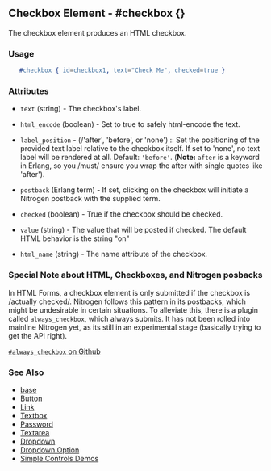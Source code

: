 <!-- dash: #checkbox | Element | ###:Section -->



## Checkbox Element - #checkbox {}

  The checkbox element produces an HTML checkbox.

### Usage

```erlang
   #checkbox { id=checkbox1, text="Check Me", checked=true }

```

### Attributes

   * `text` (string) - The checkbox's label.

   * `html_encode` (boolean) - Set to true to safely html-encode the text.

   *  `label_position` - (/'after', 'before', or 'none') :: Set the positioning
	  of the provided text label relative to the checkbox itself. If set to
	  'none', no text label will be rendered at all. Default: `'before'`. (**Note:**
	  `after` is a keyword in Erlang, so you /must/ ensure you wrap the after with
	  single quotes like 'after').

   * `postback` (Erlang term) - If set, clicking on the checkbox will
	  initiate a Nitrogen postback with the supplied term.

   * `checked` (boolean) - True if the checkbox should be checked.

   * `value` (string) - The value that will be posted if checked. The
	  default HTML behavior is the string "on"

   * `html_name` (string) - The name attribute of the checkbox.

### Special Note about HTML, Checkboxes, and Nitrogen posbacks

In HTML Forms, a checkbox element is only submitted if the checkbox is
/actually checked/. Nitrogen follows this pattern in its postbacks, which
might be undesirable in certain situations. To alleviate this, there is a
plugin called `always_checkbox`, which always submits.  It has not been
rolled into mainline Nitrogen yet, as its still in an experimental stage
(basically trying to get the API right).

[`#always_checkbox` on Github](https://github.com/choptastic/always_checkbox)

### See Also

 * [base](./element_base.md.md)
 * [Button](./button.md)
 * [Link](./link.md)
 * [Textbox](./textbox.md)
 * [Password](./password.md)
 * [Textarea](./textarea.md)
 * [Dropdown](./dropdown.md)
 * [Dropdown Option](./option.md)
 * [Simple Controls Demos](http://nitrogenproject.com/demos/simplecontrols)
